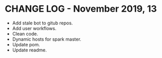 # CHANGE LOG - November 2019, 13

- Add stale bot to gitub repos.
- Add user workflows.
- Clean code.
- Dynamic hosts for spark master.
- Update pom.
- Update readme.
